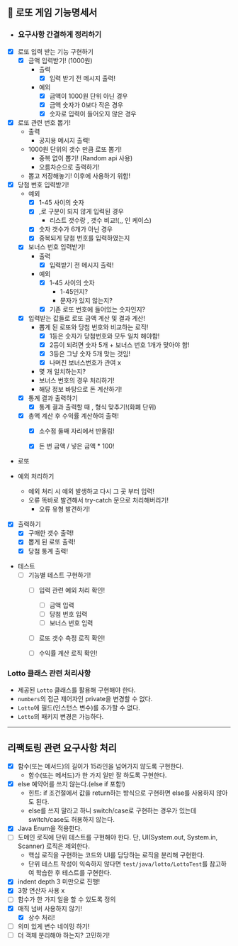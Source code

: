 ## 🎫 로또 게임 기능명세서

- ### 요구사항 간결하게 정리하기

- [X] 로또 입력 받는 기능 구현하기
  - [X] 금액 입력받기! (1000원)
    - 출력
      - [X] 입력 받기 전 메시지 출력!
    - 예외
      - [X] 금액이 1000원 단위 아닌 경우
      - [X] 금액 숫자가 0보다 작은 경우
      - [X] 숫자로 입력이 들어오지 않은 경우

- [X] 로또 관련 번호 뽑기!
  - 출력
    -  공지용 메시지 출력!
  - 1000원 단위의 갯수 만큼 로또 뽑기!
    - 중복 없이 뽑기! (Random api 사용)
    - 오름차순으로 출력하기!
  - 뽑고 저장해놓기! 이후에 사용하기 위함!
- [X] 당첨 번호 입력받기!
  - 예외
    - [X] 1-45 사이의 숫자
    - [X] ,로 구분이 되지 않게 입력된 경우
      - 리스트 갯수랑 , 갯수 비교!(,, 인 케이스)
    - [X] 숫자 갯수가 6개가 아닌 경우
    - [X] 중복되게 당첨 번호를 입력하였는지
  - [X] 보너스 번호 입력받기!
    - 출력
      - [X] 입력받기 전 메시지 출력!
    - 예외
      - [X] 1-45 사이의 숫자
        - 1-45인지?
        - 문자가 있지 않는지?
      - [X] 기존 로또 번호에 들어있는 숫자인지?
  - [X] 입력받는 값들로 로또 금액 계산 및 결과 계산!
    - 뽑게 된 로또와 당첨 번호와 비교하는 로직!
      - [X] 1등은 숫자가 당첨번호와 모두 일치 해야함!
      - [X] 2등이 되려면 숫자 5개 + 보너스 번호 1개가 맞아야 함!
      - [X] 3등은 그냥 숫자 5개 맞는 것임!
      - [X] 나머진 보너스번호가 관여 x
    - 몇 개 일치하는지?
    - 보너스 번호의 경우 처리하기!
    - 해당 정보 바탕으로 돈 계산하기!
  - [X] 통계 결과 출력하기
    - [X] 통계 결과 출력할 때 , 형식 맞추기!(화폐 단위)
  - [X] 총액 계산 후 수익률 계산하여 출력!
    - [X] 소수점 둘째 자리에서 반올림!
    - [X] 돈 번 금액 / 넣은 금액 * 100!



- 로또

- 예외 처리하기
  - 예외 처리 시 예외 발생하고 다시 그 곳 부터 입력!
  - 오류 똑바로 발견해서 try-catch 문으로 처리해버리기!
    - 오류 유형 발견하기!

- [X] 출력하기
  - [X] 구매한 갯수 출력!
  - [X] 뽑게 된 로또 출력!
  - [X] 당첨 통계 출력!

- 테스트
  - [ ] 기능별 테스트 구현하기!
    - [ ] 입력 관련 예외 처리 확인!
      - [ ] 금액 입력
      - [ ] 당첨 번호 입력
      - [ ] 보너스 번호 입력
    - [ ] 로또 갯수 측정 로직 확인!
    - [ ] 수익률 계산 로직 확인!




### Lotto 클래스 관련 처리사항
- 제공된 `Lotto` 클래스를 활용해 구현해야 한다.
- `numbers`의 접근 제어자인 private을 변경할 수 없다.
- `Lotto`에 필드(인스턴스 변수)를 추가할 수 없다.
- `Lotto`의 패키지 변경은 가능하다.



---


## 리팩토링 관련 요구사항 처리
- [X] 함수(또는 메서드)의 길이가 15라인을 넘어가지 않도록 구현한다.
  - 함수(또는 메서드)가 한 가지 일만 잘 하도록 구현한다.
- [X] else 예약어를 쓰지 않는다.(else if 포함!)
  - 힌트: if 조건절에서 값을 return하는 방식으로 구현하면 else를 사용하지 않아도 된다.
  - else를 쓰지 말라고 하니 switch/case로 구현하는 경우가 있는데 switch/case도 허용하지 않는다.
- [X] Java Enum을 적용한다.
- [ ] 도메인 로직에 단위 테스트를 구현해야 한다. 단, UI(System.out, System.in, Scanner) 로직은 제외한다.
  - 핵심 로직을 구현하는 코드와 UI를 담당하는 로직을 분리해 구현한다.
  - 단위 테스트 작성이 익숙하지 않다면 `test/java/lotto/LottoTest`를 참고하여 학습한 후 테스트를 구현한다.
-  [X] indent depth 3 미만으로 진행!
-  [X] 3항 연산자 사용 x
-  [ ] 함수가 한 가지 일을 할 수 있도록 정의
-  [X] 매직 넘버 사용하지 않기!
  - [X] 상수 처리!
-  [ ] 의미 있게 변수 네이밍 하기!
-  [ ] 더 객체 분리해야 하는지? 고민하기!
